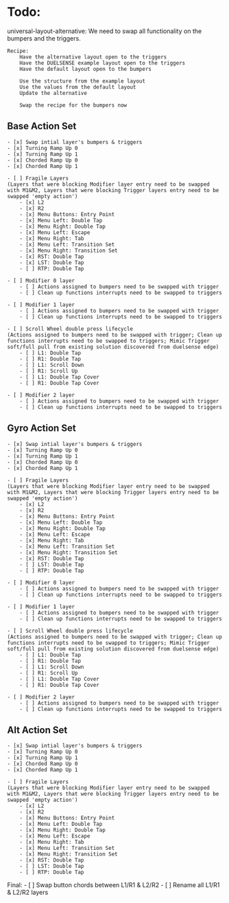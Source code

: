 # Todo:
universal-layout-alternative:
    We need to swap all functionality on the bumpers and the triggers.

    Recipe:
        Have the alternative layout open to the triggers
        Have the DUELSENSE example layout open to the triggers
        Have the default layout open to the bumpers

        Use the structure from the example layout
        Use the values from the default layout
        Update the alternative
        
        Swap the recipe for the bumpers now
    
## Base Action Set
    - [x] Swap intial layer's bumpers & triggers
    - [x] Turning Ramp Up 0
    - [x] Turning Ramp Up 1
    - [x] Chorded Ramp Up 0
    - [x] Chorded Ramp Up 1

    - [ ] Fragile Layers 
    (Layers that were blocking Modifier layer entry need to be swapped with M1&M2, Layers that were blocking Trigger layers entry need to be swapped 'empty action')
        - [x] L2
        - [x] R2
        - [x] Menu Buttons: Entry Point
        - [x] Menu Left: Double Tap
        - [x] Menu Right: Double Tap
        - [x] Menu Left: Escape
        - [x] Menu Right: Tab
        - [x] Menu Left: Transition Set
        - [x] Menu Right: Transition Set
        - [x] RST: Double Tap
        - [x] LST: Double Tap
        - [ ] RTP: Double Tap

    - [ ] Modifier 0 layer
        - [ ] Actions assigned to bumpers need to be swapped with trigger
        - [ ] Clean up functions interrupts need to be swapped to triggers

    - [ ] Modifier 1 layer
        - [ ] Actions assigned to bumpers need to be swapped with trigger
        - [ ] Clean up functions interrupts need to be swapped to triggers

    - [ ] Scroll Wheel double press lifecycle
    (Actions assigned to bumpers need to be swapped with trigger; Clean up functions interrupts need to be swapped to triggers; Mimic Trigger soft/full pull from existing solution discovered from duelsense edge)
        - [ ] L1: Double Tap
        - [ ] R1: Double Tap
        - [ ] L1: Scroll Down
        - [ ] R1: Scroll Up
        - [ ] L1: Double Tap Cover
        - [ ] R1: Double Tap Cover

    - [ ] Modifier 2 layer
        - [ ] Actions assigned to bumpers need to be swapped with trigger
        - [ ] Clean up functions interrupts need to be swapped to triggers

## Gyro Action Set
    - [x] Swap intial layer's bumpers & triggers
    - [x] Turning Ramp Up 0
    - [x] Turning Ramp Up 1
    - [x] Chorded Ramp Up 0
    - [x] Chorded Ramp Up 1

    - [ ] Fragile Layers 
    (Layers that were blocking Modifier layer entry need to be swapped with M1&M2, Layers that were blocking Trigger layers entry need to be swapped 'empty action')
        - [x] L2
        - [x] R2
        - [x] Menu Buttons: Entry Point
        - [x] Menu Left: Double Tap
        - [x] Menu Right: Double Tap
        - [x] Menu Left: Escape
        - [x] Menu Right: Tab
        - [x] Menu Left: Transition Set
        - [x] Menu Right: Transition Set
        - [x] RST: Double Tap
        - [ ] LST: Double Tap
        - [ ] RTP: Double Tap

    - [ ] Modifier 0 layer
        - [ ] Actions assigned to bumpers need to be swapped with trigger
        - [ ] Clean up functions interrupts need to be swapped to triggers

    - [ ] Modifier 1 layer
        - [ ] Actions assigned to bumpers need to be swapped with trigger
        - [ ] Clean up functions interrupts need to be swapped to triggers

    - [ ] Scroll Wheel double press lifecycle
    (Actions assigned to bumpers need to be swapped with trigger; Clean up functions interrupts need to be swapped to triggers; Mimic Trigger soft/full pull from existing solution discovered from duelsense edge)
        - [ ] L1: Double Tap
        - [ ] R1: Double Tap
        - [ ] L1: Scroll Down
        - [ ] R1: Scroll Up
        - [ ] L1: Double Tap Cover
        - [ ] R1: Double Tap Cover

    - [ ] Modifier 2 layer
        - [ ] Actions assigned to bumpers need to be swapped with trigger
        - [ ] Clean up functions interrupts need to be swapped to triggers

## Alt Action Set
    - [x] Swap intial layer's bumpers & triggers
    - [x] Turning Ramp Up 0
    - [x] Turning Ramp Up 1
    - [x] Chorded Ramp Up 0
    - [x] Chorded Ramp Up 1

    - [ ] Fragile Layers 
    (Layers that were blocking Modifier layer entry need to be swapped with M1&M2, Layers that were blocking Trigger layers entry need to be swapped 'empty action')
        - [x] L2
        - [x] R2
        - [x] Menu Buttons: Entry Point
        - [x] Menu Left: Double Tap
        - [x] Menu Right: Double Tap
        - [x] Menu Left: Escape
        - [x] Menu Right: Tab
        - [x] Menu Left: Transition Set
        - [x] Menu Right: Transition Set
        - [x] RST: Double Tap
        - [ ] LST: Double Tap
        - [ ] RTP: Double Tap

Final: 
    - [ ] Swap button chords between L1/R1 & L2/R2
    - [ ] Rename all L1/R1 & L2/R2 layers